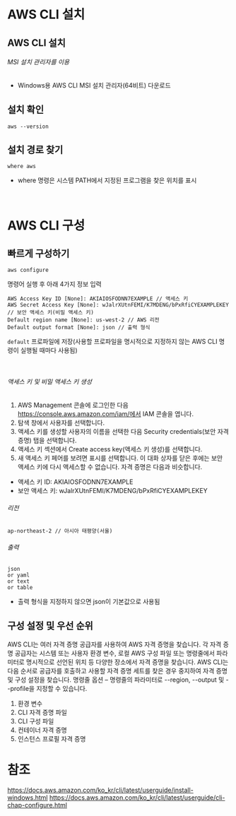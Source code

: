 

# AWS CLI 설치

## AWS CLI 설치
###### MSI 설치 관리자를 이용
- Windows용 AWS CLI MSI 설치 관리자(64비트) 다운로드

## 설치 확인
```
aws --version
```

## 설치 경로 찾기
```
where aws
```
- where 명령은 시스템 PATH에서 지정된 프로그램을 찾은 위치를 표시

<br>

# AWS CLI 구성
## 빠르게 구성하기
```
aws configure
```
명령어 실행 후 아래 4가지 정보 입력
```
AWS Access Key ID [None]: AKIAIOSFODNN7EXAMPLE // 액세스 키
AWS Secret Access Key [None]: wJalrXUtnFEMI/K7MDENG/bPxRfiCYEXAMPLEKEY // 보안 액세스 키(비밀 액세스 키)
Default region name [None]: us-west-2 // AWS 리전
Default output format [None]: json // 출력 형식
```
`default` 프로파일에 저장(사용할 프로파일을 명시적으로 지정하지 않는 AWS CLI 명령이 실행될 때마다 사용됨)

<br>

###### 액세스 키 및 비밀 액세스 키 생성

1. AWS Management 콘솔에 로그인한 다음 https://console.aws.amazon.com/iam/에서 IAM 콘솔을 엽니다.
2. 탐색 창에서 사용자를 선택합니다.
3. 액세스 키를 생성할 사용자의 이름을 선택한 다음 Security credentials(보안 자격 증명) 탭을 선택합니다.
4. 액세스 키 섹션에서 Create access key(액세스 키 생성)를 선택합니다.
5. 새 액세스 키 페어를 보려면 표시를 선택합니다. 이 대화 상자를 닫은 후에는 보안 액세스 키에 다시 액세스할 수 없습니다. 자격 증명은 다음과 비슷합니다.
- 액세스 키 ID: AKIAIOSFODNN7EXAMPLE
- 보안 액세스 키: wJalrXUtnFEMI/K7MDENG/bPxRfiCYEXAMPLEKEY

###### 리전
```
ap-northeast-2 // 아시아 태평양(서울)
```

###### 출력
```
json
or yaml
or text
or table
```
- 출력 형식을 지정하지 않으면 json이 기본값으로 사용됨

## 구성 설정 및 우선 순위
AWS CLI는 여러 자격 증명 공급자를 사용하여 AWS 자격 증명을 찾습니다. 각 자격 증명 공급자는 시스템 또는 사용자 환경 변수, 로컬 AWS 구성 파일 또는 명령줄에서 파라미터로 명시적으로 선언된 위치 등 다양한 장소에서 자격 증명을 찾습니다. AWS CLI는 다음 순서로 공급자를 호출하고 사용할 자격 증명 세트를 찾은 경우 중지하여 자격 증명 및 구성 설정을 찾습니다.
명령줄 옵션 – 명령줄의 파라미터로 --region, --output 및 --profile을 지정할 수 있습니다.

1. 환경 변수
2. CLI 자격 증명 파일
3. CLI 구성 파일
4. 컨테이너 자격 증명
5. 인스턴스 프로필 자격 증명

# 참조
https://docs.aws.amazon.com/ko_kr/cli/latest/userguide/install-windows.html
https://docs.aws.amazon.com/ko_kr/cli/latest/userguide/cli-chap-configure.html